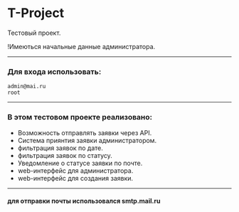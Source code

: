 # T-Project

Тестовый проект.

!Имеються начальные данные администратора.
____
### Для входа использовать:
    admin@mai.ru
    root
____
### В этом тестовом проекте реализовано:

- Возможность отправлять заявки через API.
- Система приянтия заявки администратором.
- фильтрация заявок по дате.
- фильтрация заявок по статусу.
- Уведомление о статусе заявки по почте.
- web-интерфейс для администратора.
- web-интерфейс для создания заявки.

____
#### для отправки почты использовался smtp.mail.ru

